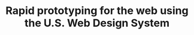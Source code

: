 ---
title: Rapid prototyping for the web using the U.S. Web Design System
template: title
background-color: purple
text-color: orange
notes: "Create GitHub account if you haven't already.
<li>Mention CodePen too</li>
<li><a href='https://bixal.github.io/rapid-web-prototyping-fieldtrip/handout/'>https://bixal.github.io/rapid-web-prototyping-fieldtrip/handout/</a></li>
<li><a href='https://github.com/Bixal/rapid-web-prototyping-fieldtrip'>https://github.com/Bixal/rapid-web-prototyping-fieldtrip</a></li>"
---